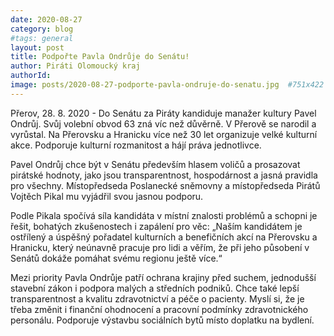 ```yaml
---
date: 2020-08-27
category: blog
#tags: general
layout: post
title: Podpořte Pavla Ondrůje do Senátu!
author: Piráti Olomoucký kraj
authorId: 
image: posts/2020-08-27-podporte-pavla-ondruje-do-senatu.jpg  #751x422 pixelu
---
```


Přerov, 28. 8. 2020 - Do Senátu za Piráty kandiduje manažer kultury Pavel Ondrůj. Svůj volební obvod 63 zná víc než důvěrně. V Přerově se narodil a vyrůstal. Na Přerovsku a Hranicku více než 30 let organizuje velké kulturní akce. Podporuje kulturní rozmanitost a hájí práva jednotlivce. 

Pavel Ondrůj chce být v Senátu především hlasem voličů a prosazovat pirátské hodnoty, jako jsou transparentnost, hospodárnost a jasná pravidla pro všechny. Místopředseda Poslanecké sněmovny a místopředseda Pirátů Vojtěch Pikal mu vyjádřil svou jasnou podporu.

Podle Pikala spočívá síla kandidáta v místní znalosti problémů a schopni je řešit, bohatých zkušenostech i zapálení pro věc: „Naším kandidátem je ostřílený a úspěšný pořadatel kulturních a benefičních akcí na Přerovsku a Hranicku, který neúnavně pracuje pro lidi a věřím, že při jeho působení v Senátů dokáže pomáhat svému regionu ještě více.“

Mezi priority Pavla Ondrůje patří ochrana krajiny před suchem, jednodušší stavební zákon i podpora malých a středních podniků. Chce také lepší transparentnost a kvalitu zdravotnictví a péče o pacienty. Myslí si, že je třeba změnit i finanční ohodnocení a pracovní podmínky zdravotnického personálu. Podporuje výstavbu sociálních bytů místo doplatku na bydlení.